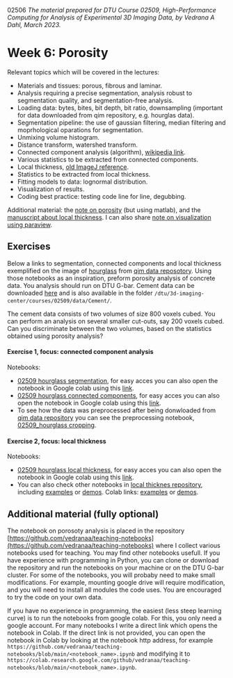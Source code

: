 02506
*The material prepared for DTU Course 02509, High-Performance Computing for Analysis of Experimental 3D Imaging Data, by Vedrana A Dahl, March 2023.*

# Week 6: Porosity

Relevant topics which will be covered in the lectures:
- Materials and tissues: porous, fibrous and laminar.
- Analysis requiring a precise segmentation, analysis robust to segmentation quality, and segmentation-free analysis.
- Loading data: bytes, bites, bit depth, bit ratio, downsampling (important for data downloaded from qim repository, e.g. hourglas data).
- Segmentation pipeline: the use of gaussian filtering, median filtering and moprhological oparations for segmentation.
- Unmixing volume histogram.
- Distance transform, watershed transform.
- Connected component analysis (algorithm), [wikipedia link](https://en.wikipedia.org/wiki/Connected-component_labeling).
- Various statistics to be extracted from connected components.
- Local thickness, [old ImageJ reference](https://www.cambridge.org/core/services/aop-cambridge-core/content/view/3E846EB8BD1F5B0E2C3295D891A99E11/S1431927607074430a.pdf/computing_local_thickness_of_3d_structures_with_imagej.pdf).
- Statistics to be extracted from local thickness.
- Fitting models to data: lognormal distribution.
- Visualization of results.
- Coding best practice: testing code line for line, degubbing.

Additional material: the [note on porosity](http://people.compute.dtu.dk/vand/notes/porosity_course_note.pdf) (but using matlab), and the [manuscript about local thickness](https://github.com/vedranaa/local-thickness/blob/main/Fast_local_thickness.pdf). I can also share [note on visualization using paraview](http://people.compute.dtu.dk/vand/notes/ParaView_notes.pdf).


## Exercises

Below a links to segmentation, connected components and local thickness exemplified on the image of [hourglass](https://qim.compute.dtu.dk/data-repository/pages/hourglass.html) from [qim data reposotory](https://qim.compute.dtu.dk/data-repository/index.html). Using those notebooks as an inspiration, preform porosity analysis of concrete data. You analysis should run on DTU G-bar. Cement data can be downloaded [here](https://qim.compute.dtu.dk/data-repository/cement_data.zip) and is also available in the folder `/dtu/3d-imaging-center/courses/02509/data/Cement/`.

The cement data consists of two volumes of size 800 voxels cubed. You can perform an analysis on several smaller cut-outs, say 200 voxels cubed. Can you discriminate between the two volumes, based on the statistics obtained using porosity analysis?


#### Exercise 1, focus: connected component analysis 
Notebooks:
- [02509 hourglass segmentation](https://github.com/vedranaa/teaching-notebooks/blob/main/02509_hourglass_segmentation.ipynb), for easy acces you can also open the notebook in Google colab using this [link](https://colab.research.google.com/github/vedranaa/teaching-notebooks/blob/main/02509_hourglass_segmentation.ipynb).
- [02509 hourglass connected components](https://github.com/vedranaa/teaching-notebooks/blob/main/02509_hourglass_connected_components.ipynb), for easy acces you can also open the notebook in Google colab using this [link](https://colab.research.google.com/github/vedranaa/teaching-notebooks/blob/main/02509_hourglass_connected_components.ipynb).
- To see how the data was preprocessed after being donwloaded from [qim data repository](https://qim.compute.dtu.dk/data-repository/index.html) you can see the preprocessing notebook, [02509_hourglass cropping](https://github.com/vedranaa/teaching-notebooks/blob/main/02509_hourglass_cropping.ipynb).

#### Exercise 2, focus: local thickness
Notebooks:
- [02509 hourglass local thickness](https://github.com/vedranaa/teaching-notebooks/blob/main/02509_hourglass_local_thickness.ipynb), for easy acces you can also open the notebook in Google colab using this [link](https://colab.research.google.com/github/vedranaa/teaching-notebooks/blob/main/02509_hourglass_local_thickness.ipynb).
- You can also check other notebooks in [local thicknes repository](https://github.com/vedranaa/local-thickness), including [examples](https://github.com/vedranaa/local-thickness/blob/main/Examples.ipynb) or [demos](https://github.com/vedranaa/local-thickness/blob/main/Demos.ipynb). Colab links: [examples](https://colab.research.google.com/github/vedranaa/local-thickness/blob/main/Examples.ipynb) or [demos](https://colab.research.google.com/github/vedranaa/local-thickness/blob/main/Demos.ipynb).


## Additional material (fully optional)

The notebook on porosoty analysis is placed in the repository [https://github.com/vedranaa/teaching-notebooks](https://github.com/vedranaa/teaching-notebooks) where I collect various notebooks used for teaching. You may find other notebooks usefull. If you have experience with programming in Python, you can clone or download the repository and run the notebooks on your machine or on the DTU G-bar cluster. For some of the notebooks, you will probaby need to make small modifications. For example, mounting google drive will require modification, and you will need to install all modules the code uses. You are encouraged to try the code on your own data.

If you have no experience in programming, the easiest (less steep learning curve) is to run the notebooks from google colab.  For this, you only need a google account. For many notebooks I write a direct link which opens the notebook in Colab. If the direct link is not provided, you can open the notebook in Colab by looking at the notebook http address, for example `https://github.com/vedranaa/teaching-notebooks/blob/main/<notebook_name>.ipynb` and modifying it to 
`https://colab.research.google.com/github/vedranaa/teaching-notebooks/blob/main/<notebook_name>.ipynb`.



